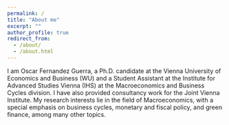 ```yaml
---
permalink: /
title: "About me" 
excerpt: ""
author_profile: true
redirect_from: 
  - /about/
  - /about.html
---
```


I am Oscar Fernandez Guerra, a Ph.D. candidate at the Vienna University of Economics and Business (WU) and a Student Assistant at the Institute for Advanced Studies Vienna (IHS) at the Macroeconomics and Business Cycles division. I have also provided consultancy work for the Joint Vienna Institute. My research interests lie in the field of Macroeconomics, with a special emphasis on business cycles, monetary and fiscal policy, and green finance, among many other topics. 